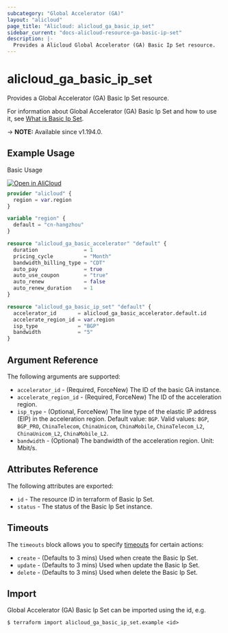 ```yaml
---
subcategory: "Global Accelerator (GA)"
layout: "alicloud"
page_title: "Alicloud: alicloud_ga_basic_ip_set"
sidebar_current: "docs-alicloud-resource-ga-basic-ip-set"
description: |-
  Provides a Alicloud Global Accelerator (GA) Basic Ip Set resource.
---
```


# alicloud_ga_basic_ip_set

Provides a Global Accelerator (GA) Basic Ip Set resource.

For information about Global Accelerator (GA) Basic Ip Set and how to use it, see [What is Basic Ip Set](https://www.alibabacloud.com/help/en/global-accelerator/latest/api-ga-2019-11-20-createbasicipset).

-> **NOTE:** Available since v1.194.0.

## Example Usage

Basic Usage

<div style="display: block;margin-bottom: 40px;"><div class="oics-button" style="float: right;position: absolute;margin-bottom: 10px;">
  <a href="https://api.aliyun.com/terraform?resource=alicloud_ga_basic_ip_set&exampleId=e914ddd6-2c21-e1e2-7757-c575c716b0323ea94d1a&activeTab=example&spm=docs.r.ga_basic_ip_set.0.e914ddd62c&intl_lang=EN_US" target="_blank">
    <img alt="Open in AliCloud" src="https://img.alicdn.com/imgextra/i1/O1CN01hjjqXv1uYUlY56FyX_!!6000000006049-55-tps-254-36.svg" style="max-height: 44px; max-width: 100%;">
  </a>
</div></div>

```terraform
provider "alicloud" {
  region = var.region
}

variable "region" {
  default = "cn-hangzhou"
}

resource "alicloud_ga_basic_accelerator" "default" {
  duration               = 1
  pricing_cycle          = "Month"
  bandwidth_billing_type = "CDT"
  auto_pay               = true
  auto_use_coupon        = "true"
  auto_renew             = false
  auto_renew_duration    = 1
}

resource "alicloud_ga_basic_ip_set" "default" {
  accelerator_id       = alicloud_ga_basic_accelerator.default.id
  accelerate_region_id = var.region
  isp_type             = "BGP"
  bandwidth            = "5"
}
```

## Argument Reference

The following arguments are supported:

* `accelerator_id` - (Required, ForceNew) The ID of the basic GA instance.
* `accelerate_region_id` - (Required, ForceNew) The ID of the acceleration region.
* `isp_type` - (Optional, ForceNew) The line type of the elastic IP address (EIP) in the acceleration region. Default value: `BGP`. Valid values: `BGP`, `BGP_PRO`, `ChinaTelecom`, `ChinaUnicom`, `ChinaMobile`, `ChinaTelecom_L2`, `ChinaUnicom_L2`, `ChinaMobile_L2`.
* `bandwidth` - (Optional) The bandwidth of the acceleration region. Unit: Mbit/s.

## Attributes Reference

The following attributes are exported:

* `id` - The resource ID in terraform of Basic Ip Set.
* `status` - The status of the Basic Ip Set instance.

## Timeouts

The `timeouts` block allows you to specify [timeouts](https://www.terraform.io/docs/configuration-0-11/resources.html#timeouts) for certain actions:

* `create` - (Defaults to 3 mins) Used when create the Basic Ip Set.
* `update` - (Defaults to 3 mins) Used when update the Basic Ip Set.
* `delete` - (Defaults to 3 mins) Used when delete the Basic Ip Set.

## Import

Global Accelerator (GA) Basic Ip Set can be imported using the id, e.g.

```shell
$ terraform import alicloud_ga_basic_ip_set.example <id>
```
